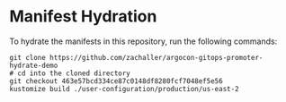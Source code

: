 # Manifest Hydration

To hydrate the manifests in this repository, run the following commands:

```shell
git clone https://github.com/zachaller/argocon-gitops-promoter-hydrate-demo
# cd into the cloned directory
git checkout 463e57bcd334ce87c0148df8280fcf7048ef5e56
kustomize build ./user-configuration/production/us-east-2
```
